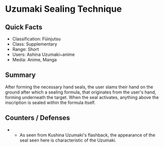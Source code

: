 # Uzumaki Sealing Technique

## Quick Facts
- Classification: Fūinjutsu
- Class: Supplementary
- Range: Short
- Users: Ashina Uzumaki~anime
- Media: Anime, Manga

## Summary
After forming the necessary hand seals, the user slams their hand on the ground after which a sealing formula, that originates from the user's hand, forming underneath the target. When the seal activates, anything above the inscription is sealed within the formula itself.

## Counters / Defenses
- * As seen from Kushina Uzumaki's flashback, the appearance of the seal seen here is characteristic of the Uzumaki.
